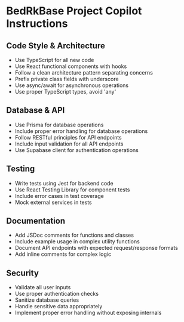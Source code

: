 # BedRkBase Project Copilot Instructions

## Code Style & Architecture
- Use TypeScript for all new code
- Use React functional components with hooks
- Follow a clean architecture pattern separating concerns
- Prefix private class fields with underscore
- Use async/await for asynchronous operations
- Use proper TypeScript types, avoid 'any'

## Database & API
- Use Prisma for database operations
- Include proper error handling for database operations
- Follow RESTful principles for API endpoints
- Include input validation for all API endpoints
- Use Supabase client for authentication operations

## Testing
- Write tests using Jest for backend code
- Use React Testing Library for component tests
- Include error cases in test coverage
- Mock external services in tests

## Documentation
- Add JSDoc comments for functions and classes
- Include example usage in complex utility functions
- Document API endpoints with expected request/response formats
- Add inline comments for complex logic

## Security
- Validate all user inputs
- Use proper authentication checks
- Sanitize database queries
- Handle sensitive data appropriately
- Implement proper error handling without exposing internals